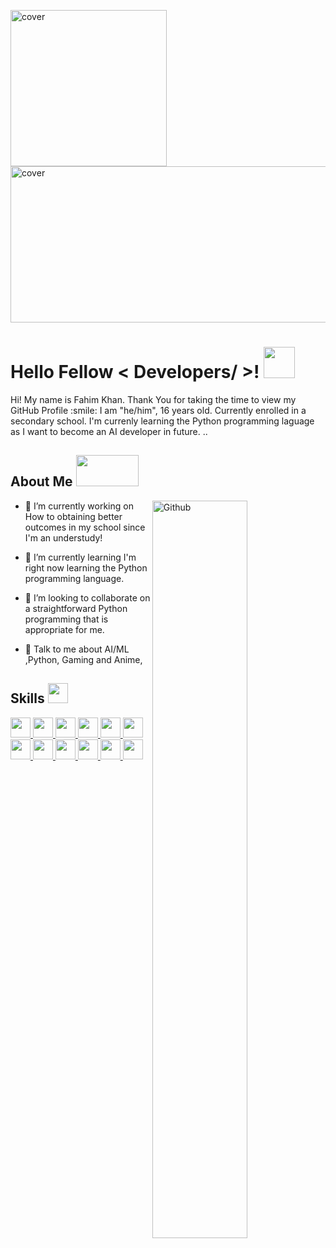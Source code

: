 
<img allign = "left" height = '250px' width = '250px' src="https://i.imgur.com/gez0CZQ.gif" alt="cover" />            <img allign = "left" height = '250px' width = '600px' src="https://i.imgur.com/aR8gJFK.gif" alt="cover" />



<h1> Hello Fellow < Developers/ >! <img src = "https://raw.githubusercontent.com/MartinHeinz/MartinHeinz/master/wave.gif" width = 50px> </h1>

<div size='20px'> Hi! My name is Fahim Khan. Thank You for taking the time to view my GitHub Profile :smile: 
  I am "he/him", 16 years old. Currently enrolled in a secondary school.
I'm currenly learning the Python programming laguage as I want to become an AI developer in future. ..
</div>
<h2> About Me <img src = "https://i.imgur.com/eba2bIC.gif" height = 50 width = 100px></h2>

<img width="55%" align="right" alt="Github" src="https://raw.githubusercontent.com/onimur/.github/master/.resources/git-header.svg" />


- 🔭 I’m currently working on How to obtaining better outcomes in my school since I'm an understudy!

- 🌱 I’m currently learning I'm right now learning the Python programming language. 

- 👯 I’m looking to collaborate on a straightforward Python programming that is appropriate for me. 

- 💬 Talk to me about AI/ML ,Python, Gaming and  Anime, 

<h2> Skills <img src = "https://media2.giphy.com/media/QssGEmpkyEOhBCb7e1/giphy.gif?cid=ecf05e47a0n3gi1bfqntqmob8g9aid1oyj2wr3ds3mg700bl&rid=giphy.gif" width = 32px> </h2>
<a href= https://github.com/#76115820?tab=repositories&q=&type=&language=python&sort= > <img width ='32px' src ='https://raw.githubusercontent.com/rahulbanerjee26/githubAboutMeGenerator/main/icons/python.svg'> </a>
<a href= https://github.com/#76115820?tab=repositories&q=&type=&language=git&sort= > <img width ='32px' src ='https://raw.githubusercontent.com/rahulbanerjee26/githubAboutMeGenerator/main/icons/git.svg'> </a>
<a href= https://github.com/#76115820?tab=repositories&q=&type=&language=github&sort= > <img width ='32px' src ='https://raw.githubusercontent.com/rahulbanerjee26/githubAboutMeGenerator/main/icons/github.svg'> </a>
<a href= https://github.com/#76115820?tab=repositories&q=&type=&language=google&sort= > <img width ='32px' src ='https://raw.githubusercontent.com/rahulbanerjee26/githubAboutMeGenerator/main/icons/google.svg'> </a>
<a href= https://github.com/#76115820?tab=repositories&q=&type=&language=illustrator&sort= > <img width ='32px' src ='https://raw.githubusercontent.com/rahulbanerjee26/githubAboutMeGenerator/main/icons/illustrator.svg'> </a>
<a href= https://github.com/#76115820?tab=repositories&q=&type=&language=photoshop&sort= > <img width ='32px' src ='https://raw.githubusercontent.com/rahulbanerjee26/githubAboutMeGenerator/main/icons/photoshop.svg'> </a>
<a href= https://github.com/#76115820?tab=repositories&q=&type=&language=pinterest&sort= > <img width ='32px' src ='https://raw.githubusercontent.com/rahulbanerjee26/githubAboutMeGenerator/main/icons/pinterest.svg'> </a>
<a href= https://github.com/#76115820?tab=repositories&q=&type=&language=scikit&sort= > <img width ='32px' src ='https://raw.githubusercontent.com/rahulbanerjee26/githubAboutMeGenerator/main/icons/scikit.svg'> </a>
<a href= https://github.com/#76115820?tab=repositories&q=&type=&language=spotify&sort= > <img width ='32px' src ='https://raw.githubusercontent.com/rahulbanerjee26/githubAboutMeGenerator/main/icons/spotify.svg'> </a>
<a href= https://github.com/#76115820?tab=repositories&q=&type=&language=stack-overflow&sort= > <img width ='32px' src ='https://raw.githubusercontent.com/rahulbanerjee26/githubAboutMeGenerator/main/icons/stack-overflow.svg'> </a>
<a href= https://github.com/#76115820?tab=repositories&q=&type=&language=stack-overflow&sort= > <img width ='32px' src ='https://i.imgur.com/dIZiURr.png?1'> </a>
  <a href= https://github.com/#76115820?tab=repositories&q=&type=&language=stack-overflow&sort= > <img width ='32px' src ='https://i.imgur.com/l31xOcp.png'> </a>
